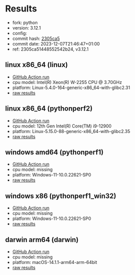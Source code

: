 # Results

- fork: python
- version: 3.12.1
- config: 
- commit hash: [2305ca5](https://github.com/python/cpython/commit/2305ca5)
- commit date: 2023-12-07T21:46:47+01:00
- ref: 2305ca51448552542b24, v3.12.1

## linux x86_64 (linux)

- [GitHub Action run](https://github.com/faster-cpython/benchmarking/actions/runs/7265490302)
- cpu model: Intel(R) Xeon(R) W-2255 CPU @ 3.70GHz
- platform: Linux-5.4.0-164-generic-x86_64-with-glibc2.31
- [raw results](bm-20231207-linux-x86_64-python-v3.12.1-3.12.1-2305ca5.json)

## linux x86_64 (pythonperf2)

- [GitHub Action run](https://github.com/faster-cpython/benchmarking/actions/runs/7265490302)
- cpu model: 12th Gen Intel(R) Core(TM) i9-12900
- platform: Linux-5.15.0-88-generic-x86_64-with-glibc2.35
- [raw results](bm-20231207-pythonperf2-x86_64-python-v3.12.1-3.12.1-2305ca5.json)

## windows amd64 (pythonperf1)

- [GitHub Action run](https://github.com/faster-cpython/benchmarking/actions/runs/7265490302)
- cpu model: missing
- platform: Windows-11-10.0.22621-SP0
- [raw results](bm-20231207-pythonperf1-amd64-python-v3.12.1-3.12.1-2305ca5.json)

## windows x86 (pythonperf1_win32)

- [GitHub Action run](https://github.com/faster-cpython/benchmarking/actions/runs/7583587818)
- cpu model: missing
- platform: Windows-11-10.0.22621-SP0
- [raw results](bm-20231207-pythonperf1_win32-x86-python-2305ca51448552542b24-3.12.1-2305ca5.json)

## darwin arm64 (darwin)

- [GitHub Action run](https://github.com/faster-cpython/benchmarking/actions/runs/7265490302)
- cpu model: missing
- platform: macOS-14.1.1-arm64-arm-64bit
- [raw results](bm-20231207-darwin-arm64-python-v3.12.1-3.12.1-2305ca5.json)

